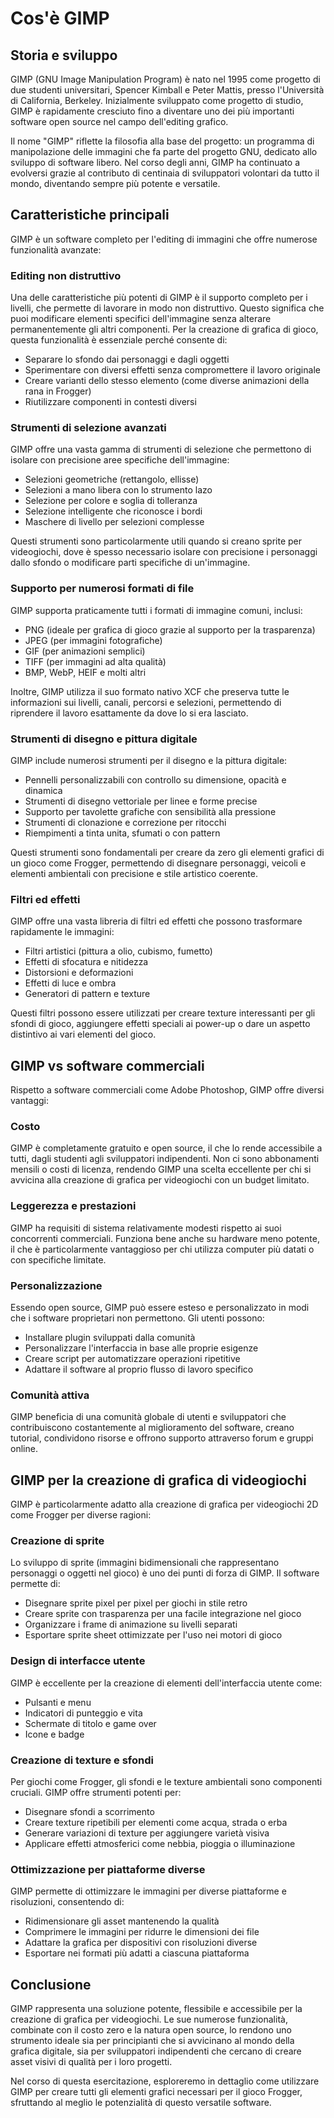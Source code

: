 # Cos'è GIMP

## Storia e sviluppo

GIMP (GNU Image Manipulation Program) è nato nel 1995 come progetto di due studenti universitari, Spencer Kimball e Peter Mattis, presso l'Università di California, Berkeley. Inizialmente sviluppato come progetto di studio, GIMP è rapidamente cresciuto fino a diventare uno dei più importanti software open source nel campo dell'editing grafico.

Il nome "GIMP" riflette la filosofia alla base del progetto: un programma di manipolazione delle immagini che fa parte del progetto GNU, dedicato allo sviluppo di software libero. Nel corso degli anni, GIMP ha continuato a evolversi grazie al contributo di centinaia di sviluppatori volontari da tutto il mondo, diventando sempre più potente e versatile.

## Caratteristiche principali

GIMP è un software completo per l'editing di immagini che offre numerose funzionalità avanzate:

### Editing non distruttivo

Una delle caratteristiche più potenti di GIMP è il supporto completo per i livelli, che permette di lavorare in modo non distruttivo. Questo significa che puoi modificare elementi specifici dell'immagine senza alterare permanentemente gli altri componenti. Per la creazione di grafica di gioco, questa funzionalità è essenziale perché consente di:

- Separare lo sfondo dai personaggi e dagli oggetti
- Sperimentare con diversi effetti senza compromettere il lavoro originale
- Creare varianti dello stesso elemento (come diverse animazioni della rana in Frogger)
- Riutilizzare componenti in contesti diversi

### Strumenti di selezione avanzati

GIMP offre una vasta gamma di strumenti di selezione che permettono di isolare con precisione aree specifiche dell'immagine:

- Selezioni geometriche (rettangolo, ellisse)
- Selezioni a mano libera con lo strumento lazo
- Selezione per colore e soglia di tolleranza
- Selezione intelligente che riconosce i bordi
- Maschere di livello per selezioni complesse

Questi strumenti sono particolarmente utili quando si creano sprite per videogiochi, dove è spesso necessario isolare con precisione i personaggi dallo sfondo o modificare parti specifiche di un'immagine.

### Supporto per numerosi formati di file

GIMP supporta praticamente tutti i formati di immagine comuni, inclusi:

- PNG (ideale per grafica di gioco grazie al supporto per la trasparenza)
- JPEG (per immagini fotografiche)
- GIF (per animazioni semplici)
- TIFF (per immagini ad alta qualità)
- BMP, WebP, HEIF e molti altri

Inoltre, GIMP utilizza il suo formato nativo XCF che preserva tutte le informazioni sui livelli, canali, percorsi e selezioni, permettendo di riprendere il lavoro esattamente da dove lo si era lasciato.

### Strumenti di disegno e pittura digitale

GIMP include numerosi strumenti per il disegno e la pittura digitale:

- Pennelli personalizzabili con controllo su dimensione, opacità e dinamica
- Strumenti di disegno vettoriale per linee e forme precise
- Supporto per tavolette grafiche con sensibilità alla pressione
- Strumenti di clonazione e correzione per ritocchi
- Riempimenti a tinta unita, sfumati o con pattern

Questi strumenti sono fondamentali per creare da zero gli elementi grafici di un gioco come Frogger, permettendo di disegnare personaggi, veicoli e elementi ambientali con precisione e stile artistico coerente.

### Filtri ed effetti

GIMP offre una vasta libreria di filtri ed effetti che possono trasformare rapidamente le immagini:

- Filtri artistici (pittura a olio, cubismo, fumetto)
- Effetti di sfocatura e nitidezza
- Distorsioni e deformazioni
- Effetti di luce e ombra
- Generatori di pattern e texture

Questi filtri possono essere utilizzati per creare texture interessanti per gli sfondi di gioco, aggiungere effetti speciali ai power-up o dare un aspetto distintivo ai vari elementi del gioco.

## GIMP vs software commerciali

Rispetto a software commerciali come Adobe Photoshop, GIMP offre diversi vantaggi:

### Costo

GIMP è completamente gratuito e open source, il che lo rende accessibile a tutti, dagli studenti agli sviluppatori indipendenti. Non ci sono abbonamenti mensili o costi di licenza, rendendo GIMP una scelta eccellente per chi si avvicina alla creazione di grafica per videogiochi con un budget limitato.

### Leggerezza e prestazioni

GIMP ha requisiti di sistema relativamente modesti rispetto ai suoi concorrenti commerciali. Funziona bene anche su hardware meno potente, il che è particolarmente vantaggioso per chi utilizza computer più datati o con specifiche limitate.

### Personalizzazione

Essendo open source, GIMP può essere esteso e personalizzato in modi che i software proprietari non permettono. Gli utenti possono:

- Installare plugin sviluppati dalla comunità
- Personalizzare l'interfaccia in base alle proprie esigenze
- Creare script per automatizzare operazioni ripetitive
- Adattare il software al proprio flusso di lavoro specifico

### Comunità attiva

GIMP beneficia di una comunità globale di utenti e sviluppatori che contribuiscono costantemente al miglioramento del software, creano tutorial, condividono risorse e offrono supporto attraverso forum e gruppi online.

## GIMP per la creazione di grafica di videogiochi

GIMP è particolarmente adatto alla creazione di grafica per videogiochi 2D come Frogger per diverse ragioni:

### Creazione di sprite

Lo sviluppo di sprite (immagini bidimensionali che rappresentano personaggi o oggetti nel gioco) è uno dei punti di forza di GIMP. Il software permette di:

- Disegnare sprite pixel per pixel per giochi in stile retro
- Creare sprite con trasparenza per una facile integrazione nel gioco
- Organizzare i frame di animazione su livelli separati
- Esportare sprite sheet ottimizzate per l'uso nei motori di gioco

### Design di interfacce utente

GIMP è eccellente per la creazione di elementi dell'interfaccia utente come:

- Pulsanti e menu
- Indicatori di punteggio e vita
- Schermate di titolo e game over
- Icone e badge

### Creazione di texture e sfondi

Per giochi come Frogger, gli sfondi e le texture ambientali sono componenti cruciali. GIMP offre strumenti potenti per:

- Disegnare sfondi a scorrimento
- Creare texture ripetibili per elementi come acqua, strada o erba
- Generare variazioni di texture per aggiungere varietà visiva
- Applicare effetti atmosferici come nebbia, pioggia o illuminazione

### Ottimizzazione per piattaforme diverse

GIMP permette di ottimizzare le immagini per diverse piattaforme e risoluzioni, consentendo di:

- Ridimensionare gli asset mantenendo la qualità
- Comprimere le immagini per ridurre le dimensioni dei file
- Adattare la grafica per dispositivi con risoluzioni diverse
- Esportare nei formati più adatti a ciascuna piattaforma

## Conclusione

GIMP rappresenta una soluzione potente, flessibile e accessibile per la creazione di grafica per videogiochi. Le sue numerose funzionalità, combinate con il costo zero e la natura open source, lo rendono uno strumento ideale sia per principianti che si avvicinano al mondo della grafica digitale, sia per sviluppatori indipendenti che cercano di creare asset visivi di qualità per i loro progetti.

Nel corso di questa esercitazione, esploreremo in dettaglio come utilizzare GIMP per creare tutti gli elementi grafici necessari per il gioco Frogger, sfruttando al meglio le potenzialità di questo versatile software.